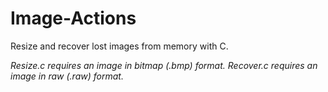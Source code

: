 # Image-Actions
Resize and recover lost images from memory with C.

*Resize.c requires an image in bitmap (.bmp) format.* 
*Recover.c requires an image in raw (.raw) format.*
 
